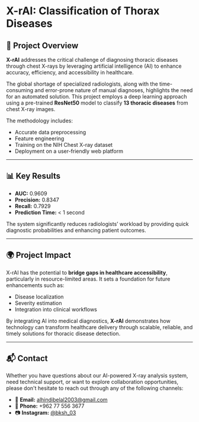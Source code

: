 # X-rAI: Classification of Thorax Diseases

## 🧠 Project Overview

**X-rAI** addresses the critical challenge of diagnosing thoracic diseases through chest X-rays by leveraging artificial intelligence (AI) to enhance accuracy, efficiency, and accessibility in healthcare.

The global shortage of specialized radiologists, along with the time-consuming and error-prone nature of manual diagnoses, highlights the need for an automated solution. This project employs a deep learning approach using a pre-trained **ResNet50** model to classify **13 thoracic diseases** from chest X-ray images.

The methodology includes:

- Accurate data preprocessing  
- Feature engineering  
- Training on the NIH Chest X-ray dataset  
- Deployment on a user-friendly web platform

---

## 📊 Key Results

- **AUC:** 0.9609  
- **Precision:** 0.8347  
- **Recall:** 0.7929  
- **Prediction Time:** < 1 second

The system significantly reduces radiologists’ workload by providing quick diagnostic probabilities and enhancing patient outcomes.

---

## 🌍 Project Impact

X-rAI has the potential to **bridge gaps in healthcare accessibility**, particularly in resource-limited areas. It sets a foundation for future enhancements such as:

- Disease localization
- Severity estimation
- Integration into clinical workflows

By integrating AI into medical diagnostics, **X-rAI** demonstrates how technology can transform healthcare delivery through scalable, reliable, and timely solutions for thoracic disease detection.

---

## 📬 Contact

Whether you have questions about our AI-powered X-ray analysis system, need technical support, or want to explore collaboration opportunities, please don't hesitate to reach out through any of the following channels:

- 📧 **Email:** [alhindibelal2003@gmail.com](mailto:alhindibelal2003@gmail.com)  
- 📱 **Phone:** +962 77 556 3677  
- 📷 **Instagram:** [@bksh_03](https://instagram.com/bksh_03)

